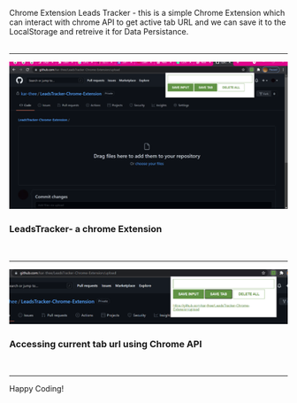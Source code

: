 Chrome Extension
Leads Tracker - this is a simple Chrome Extension which can interact with chrome API to get active tab URL and we can save it to the LocalStorage and retreive it for Data Persistance.
<br/>
<br/>
<hr>
<img src="https://github.com/kar-thee/LeadsTracker-Chrome-Extension/blob/master/screenshots/leadsTracker.png" alt="extension" width="550px" title="LeadsTracker- a chrome Extension">
<h3>LeadsTracker- a chrome Extension</h3>
<br/>
<hr>
<img src="https://github.com/kar-thee/LeadsTracker-Chrome-Extension/blob/master/screenshots/Demo.png" alt="demo4extension" width="550px" title="accessing current tab url using Chrome API">
<h3>Accessing current tab url using Chrome API</h3>
<br/>
<hr>

Happy Coding!
